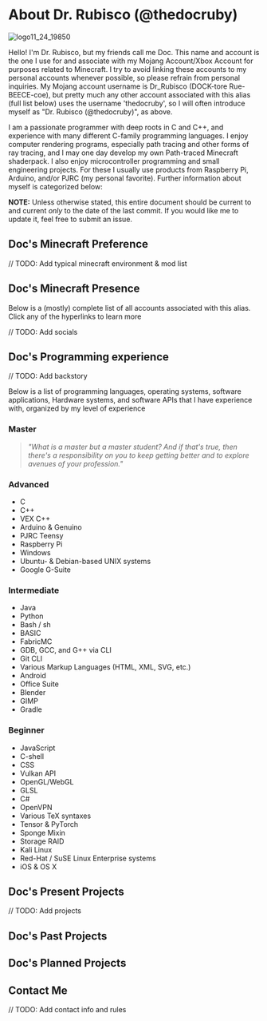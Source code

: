 # About Dr. Rubisco (@thedocruby)
![logo11_24_19850](https://user-images.githubusercontent.com/76263371/110219902-05a4aa00-7e90-11eb-9577-0519b8721655.png)

Hello! I'm Dr. Rubisco, but my friends call me Doc. This name and account is the one I use for and associate with my Mojang Account/Xbox Account for purposes related to Minecraft. I try to avoid linking these accounts to my personal accounts whenever possible, so please refrain from personal inquiries. My Mojang account username is Dr_Rubisco (DOCK-tore Rue-BEECE-coe), but pretty much any other account associated with this alias (full list below) uses the username 'thedocruby', so I will often introduce myself as "Dr. Rubisco (@thedocruby)", as above.

I am a passionate programmer with deep roots in C and C++, and experience with many different C-family programming languages. I enjoy computer rendering programs, especially path tracing and other forms of ray tracing, and I may one day develop my own Path-traced Minecraft shaderpack. I also enjoy microcontroller programming and small engineering projects. For these I usually use products from Raspberry Pi, Arduino, and/or PJRC (my personal favorite). Further information about myself is categorized below:

**NOTE:** Unless otherwise stated, this entire document should be current to and current _only_ to the date of the last commit. If you would like me to update it, feel free to submit an issue.

## Doc's Minecraft Preference
// TODO: Add typical minecraft environment & mod list

## Doc's Minecraft Presence
Below is a (mostly) complete list of all accounts associated with this alias. Click any of the hyperlinks to learn more

// TODO: Add socials

## Doc's Programming experience
// TODO: Add backstory

Below is a list of programming languages, operating systems, software applications, Hardware systems, and software APIs that I have experience with, organized by my level of experience

### Master

>*"What is a master but a master student? And if that's true, then there's a responsibility on you to keep getting better and to explore avenues of your profession."*

### Advanced
- C
- C++
- VEX C++
- Arduino & Genuino
- PJRC Teensy
- Raspberry Pi
- Windows
- Ubuntu- & Debian-based UNIX systems
- Google G-Suite

### Intermediate
- Java
- Python
- Bash / sh
- BASIC
- FabricMC
- GDB, GCC, and G++ via CLI
- Git CLI
- Various Markup Languages (HTML, XML, SVG, etc.)
- Android
- Office Suite
- Blender
- GIMP
- Gradle

### Beginner
- JavaScript
- C-shell
- CSS
- Vulkan API
- OpenGL/WebGL
- GLSL
- C#
- OpenVPN
- Various TeX syntaxes
- Tensor & PyTorch
- Sponge Mixin
- Storage RAID
- Kali Linux
- Red-Hat / SuSE Linux Enterprise systems
- iOS & OS X

## Doc's Present Projects

// TODO: Add projects

## Doc's Past Projects


## Doc's Planned Projects


## Contact Me

// TODO: Add contact info and rules
